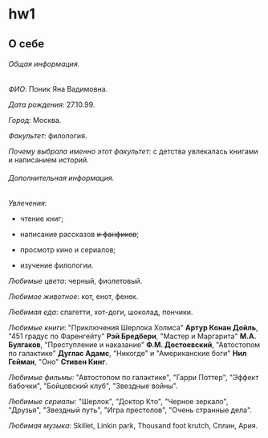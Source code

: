 # hw1
## О себе

###### Общая информация.

*ФИО*: Поник Яна Вадимовна.

*Дата рождения*: 27.10.99.

*Город*: Москва.

*Факультет*: филология.

*Почему выбрала именно этот факультет*: с детства увлекалась книгами и написанием историй.


###### Дополнительная информация.

*Увлечения*:

- чтение книг;

- написание рассказов ~~и фанфиков~~;

- просмотр кино и сериалов;

- изучение филологии.

*Любимые цвета*: черный, фиолетовый.

*Любимое животное*: кот, енот, фенек.

*Любимая еда*: спагетти, хот-доги, шоколад, пончики.

*Любимые книги*: "Приключения Шерлока Холмса" **Артур Конан Дойль**,  "451 градус по Фаренгейту" **Рэй Бредбери**, "Мастер и Маргарита" **М.А. Булгаков**, "Преступление и наказание" **Ф.М. Достоевский**, "Автостопом по галактике" **Дуглас Адамс**, "Никогде" и "Американские боги" **Нил Гейман**, "Оно" **Стивен Кинг**.

*Любимые фильмы*: "Автостопом по галактике", "Гарри Поттер", "Эффект бабочки", "Бойцовский клуб", "Звездные войны".

*Любимые сериалы*: "Шерлок", "Доктор Кто", "Черное зеркало", "Друзья", "Звездный путь", "Игра престолов", "Очень странные дела".

*Любимая музыка*: Skillet, Linkin park, Thousand foot krutch, Сплин, Ария.

